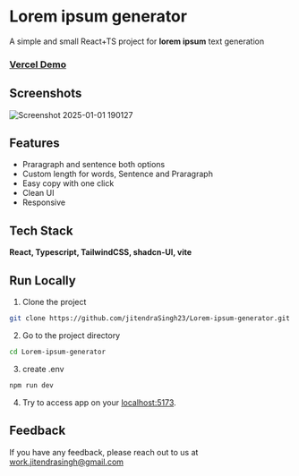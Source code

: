 
# **Lorem ipsum generator**

A simple and small React+TS project for **lorem ipsum** text generation

### [Vercel Demo](https://lorem-ipsum-q2qtrnpoy-jitendrasingh23s-projects.vercel.app/) ###


## Screenshots

![Screenshot 2025-01-01 190127](https://github.com/user-attachments/assets/5ad0b49c-86ec-4994-b35c-797abb94e143)


## Features

- Praragraph and sentence both options 
- Custom length for words, Sentence and Praragraph
- Easy copy with one click
- Clean UI
- Responsive


## Tech Stack

**React, Typescript, TailwindCSS, shadcn-UI, vite**


## Run Locally

1. Clone the project

```bash
git clone https://github.com/jitendraSingh23/Lorem-ipsum-generator.git
```

2. Go to the project directory

```bash
cd Lorem-ipsum-generator
```
3. create .env

```bash
npm run dev
```

4. Try to access app on your [localhost:5173](http://localhost:5173/).

## Feedback

If you have any feedback, please reach out to us at work.jitendrasingh@gmail.com

